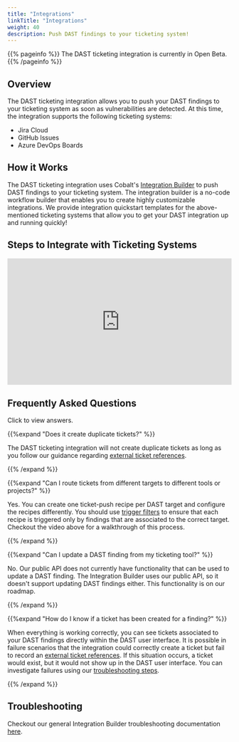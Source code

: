 ```yaml
---
title: "Integrations"
linkTitle: "Integrations"
weight: 40
description: Push DAST findings to your ticketing system!
---
```


{{% pageinfo %}}
The DAST ticketing integration is currently in Open Beta.
{{% /pageinfo %}}

## Overview

The DAST ticketing integration allows you to push your DAST findings to your ticketing system as soon as vulnerabilities are detected.
At this time, the integration supports the following ticketing systems:

* Jira Cloud
* GitHub Issues
* Azure DevOps Boards

## How it Works

The DAST ticketing integration uses Cobalt's [Integration Builder](/integrations/integrationbuilder) to push DAST findings to your ticketing system.
The integration builder is a no-code workflow builder that enables you to create highly customizable integrations.
We provide integration quickstart templates for the above-mentioned ticketing systems that allow you to get your DAST integration up and running quickly!

## Steps to Integrate with Ticketing Systems

<div style="position: relative; padding-bottom: 56.25%; height: 0;"><iframe src="https://www.loom.com/embed/7d61c971c7cc47daa750bf41ff247831?sid=4b489001-a940-4011-9c80-73ec6c5b9f19" frameborder="0" webkitallowfullscreen mozallowfullscreen allowfullscreen style="position: absolute; top: 0; left: 0; width: 100%; height: 100%;"></iframe></div>

## Frequently Asked Questions

Click <i style="font-size:x-large; color: #0047AB" class="fas fa-chevron-right"></i> to view answers.

{{%expand "Does it create duplicate tickets?" %}}
<br>

The DAST ticketing integration will not create duplicate tickets as long as you follow our guidance regarding [external ticket references](/integrations/integrationbuilder/how-to-guides/#external-ticket-references).

{{% /expand %}}
<br>

{{%expand "Can I route tickets from different targets to different tools or projects?" %}}
<br>

Yes.
You can create one ticket-push recipe per DAST target and configure the recipes differently.
You should use [trigger filters](/integrations/integrationbuilder/how-to-guides/#trigger-filters)
to ensure that each recipe is triggered only by findings that are associated to the correct target.
Checkout the video above for a walkthrough of this process.

{{% /expand %}}
<br>

{{%expand "Can I update a DAST finding from my ticketing tool?" %}}
<br>

No.
Our public API does not currently have functionality that can be used to update a DAST finding.
The Integration Builder uses our public API, so it doesn't support updating DAST findings either.
This functionality is on our roadmap.

{{% /expand %}}
<br>

{{%expand "How do I know if a ticket has been created for a finding?" %}}
<br>

When everything is working correctly, you can see tickets associated to your DAST findings directly within the DAST user interface.
It is possible in failure scenarios that the integration could correctly create a ticket but fail to record an [external ticket references](/integrations/integrationbuilder/how-to-guides/#external-ticket-references).
If this situation occurs, a ticket would exist, but it would not show up in the DAST user interface.
You can investigate failures using our [troubleshooting steps](/integrations/integrationbuilder/troubleshooting/).

{{% /expand %}}
<br>

## Troubleshooting

Checkout our general Integration Builder troubleshooting documentation [here](/integrations/integrationbuilder/troubleshooting/).
